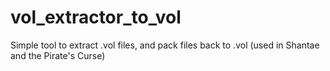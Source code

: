 # vol_extractor_to_vol
Simple tool to extract .vol files, and pack files back to .vol (used in Shantae and the Pirate's Curse)
